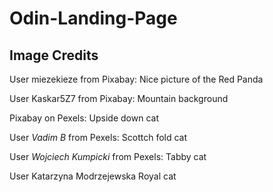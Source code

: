 # Odin-Landing-Page

## Image Credits

User miezekieze from Pixabay:
Nice picture of the Red Panda

User Kaskar5Z7 from Pixabay:
Mountain background

Pixabay on Pexels:
Upside down cat

User _Vadim B_ from Pexels:
Scottch fold cat

User _Wojciech Kumpicki_ from Pexels:
Tabby cat

User Katarzyna Modrzejewska
Royal cat
